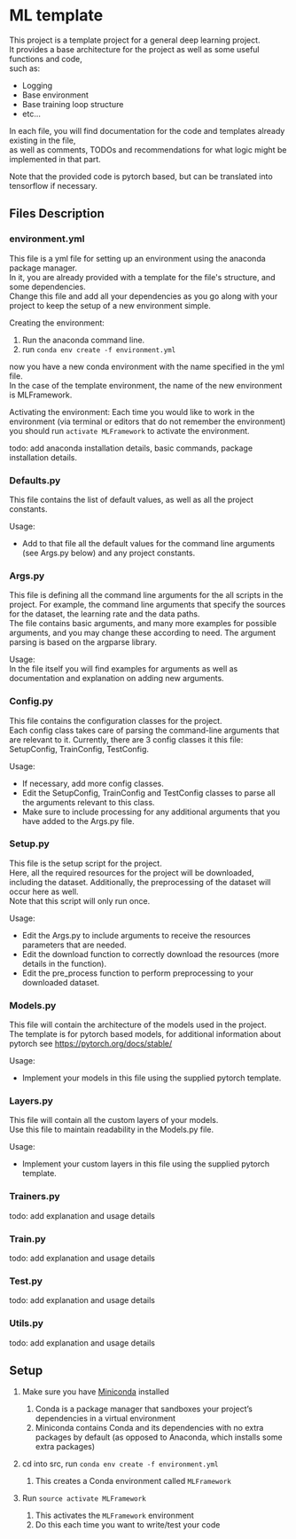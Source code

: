 # ML template
This project is a template project for a general deep learning project. <br>
It provides a base architecture for the project as well as some useful functions and code, <br>
such as:
- Logging
- Base environment
- Base training loop structure
- etc...

In each file, you will find documentation for the code and templates already existing in the file, <br>
as well as comments, TODOs and recommendations for what logic might be implemented in that part.

Note that the provided code is pytorch based, but can be translated into tensorflow if necessary.

## Files Description
### environment.yml
This file is a yml file for setting up an environment using the anaconda package manager.<br>
In it, you are already provided with a template for the file's structure, and some dependencies.<br>
Change this file and add all your dependencies as you go along with your project to keep the setup of a new 
environment simple.

Creating the environment:
1) Run the anaconda command line.
2) run `conda env create -f environment.yml`

now you have a new conda environment with the name specified in the yml file.<br>
In the case of the template environment, the name of the new environment is MLFramework. 

Activating the environment:
Each time you would like to work in the environment (via terminal or editors that do not remember the environment) 
you should run `activate MLFramework` to activate the environment.


todo: add anaconda installation details, basic commands, package installation details.

### Defaults.py
This file contains the list of default values, as well as all the project constants. <br>

Usage:<br>
- Add to that file all the default values for the command line arguments (see Args.py below) and any project constants.

### Args.py
This file is defining all the command line arguments for the all scripts in the project.
For example, the command line arguments that specify the sources for the dataset, the learning rate and the data 
paths. <br>
The file contains basic arguments, and many more examples for possible arguments, and you may change these according 
to need.
The argument parsing is based on the argparse library.

Usage: <br>
In the file itself you will find examples for arguments as well as documentation and explanation on adding new 
arguments.


### Config.py
This file contains the configuration classes for the project.<br>
Each config class takes care of parsing the command-line arguments that are relevant to it.
Currently, there are 3 config classes it this file: SetupConfig, TrainConfig, TestConfig.

Usage:
- If necessary, add more config classes.
- Edit the SetupConfig, TrainConfig and TestConfig classes to parse all the arguments relevant to this class.
- Make sure to include processing for any additional arguments that you have added to the Args.py file.

### Setup.py
This file is the setup script for the project. <br>
Here, all the required resources for the project will be downloaded, including the dataset.
Additionally, the preprocessing of the dataset will occur here as well.<br>
Note that this script will only run once.

Usage: <br>
- Edit the Args.py to include arguments to receive the resources parameters that are needed.
- Edit the download function to correctly download the resources (more details in the function).
- Edit the pre_process function to perform preprocessing to your downloaded dataset.


### Models.py
This file will contain the architecture of the models used in the project. <br>
The template is for pytorch based models, for additional information about pytorch see https://pytorch.org/docs/stable/

Usage: <br>
- Implement your models in this file using the supplied pytorch template.

### Layers.py
This file will contain all the custom layers of your models. <br>
Use this file to maintain readability in the Models.py file.

Usage: <br>
- Implement your custom layers in this file using the supplied pytorch template.

### Trainers.py
todo: add explanation and usage details

### Train.py
todo: add explanation and usage details

### Test.py
todo: add explanation and usage details

### Utils.py
todo: add explanation and usage details


## Setup

1. Make sure you have [Miniconda](https://docs.conda.io/en/latest/miniconda.html) installed
    1. Conda is a package manager that sandboxes your project’s dependencies in a virtual environment
    2. Miniconda contains Conda and its dependencies with no extra packages by default (as opposed to Anaconda, which installs some extra packages)

2. cd into src, run `conda env create -f environment.yml`
    1. This creates a Conda environment called `MLFramework`

3. Run `source activate MLFramework`
    1. This activates the `MLFramework` environment
    2. Do this each time you want to write/test your code
<!--  
4. Run `python Setup.py`
    1. This downloads SQuAD 2.0 training and dev sets, as well as the GloVe 300-dimensional word vectors (840B)
    2. This also pre-processes the dataset for efficient data loading
    3. For a MacBook Pro on the Stanford network, `Setup.py` takes around 30 minutes total  

5. Browse the code in `Train.py`
    1. The `Train.py` script is the entry point for training a model. It reads command-line arguments, loads the SQuAD dataset, and trains a model.
    2. You may find it helpful to browse the arguments provided by the starter code. Either look directly at the `parser.add_argument` lines in the source code, or run `python Train.py -h`.
   -->
